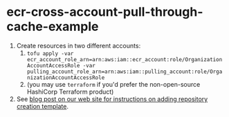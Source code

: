 # ecr-cross-account-pull-through-cache-example

1. Create resources in two different accounts:
   1. `tofu apply -var ecr_account_role_arn=arn:aws:iam::ecr_account:role/OrganizationAccountAccessRole -var pulling_account_role_arn=arn:aws:iam::pulling_account:role/OrganizationAccountAccessRole`
   2. (you may use `terraform` if you'd prefer the non-open-source HashiCorp Terraform product)
2. See [blog post on our web site for instructions on adding repository creation template](http://platformers.dev/log/2023/ecr-cross-account-pull-through-cache/).
